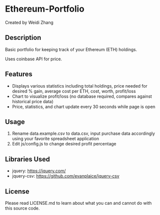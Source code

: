 # Ethereum-Portfolio

Created by Weidi Zhang

## Description

Basic portfolio for keeping track of your Ethereum (ETH) holdings.


Uses coinbase API for price.

## Features

* Displays various statistics including total holdings, price needed for desired % gain, average cost per ETH, cost, worth, profit/loss
* Chart to visualize profit/loss (no database required, compares against historical price data)
* Price, statistics, and chart update every 30 seconds while page is open

## Usage

1. Rename data.example.csv to data.csv, input purchase data accordingly using your favorite spreadsheet application
2. Edit js/config.js to change desired profit percentage

## Libraries Used

* jquery: https://jquery.com/
* jquery-csv: https://github.com/evanplaice/jquery-csv

## License

Please read LICENSE.md to learn about what you can and cannot do with this source code.